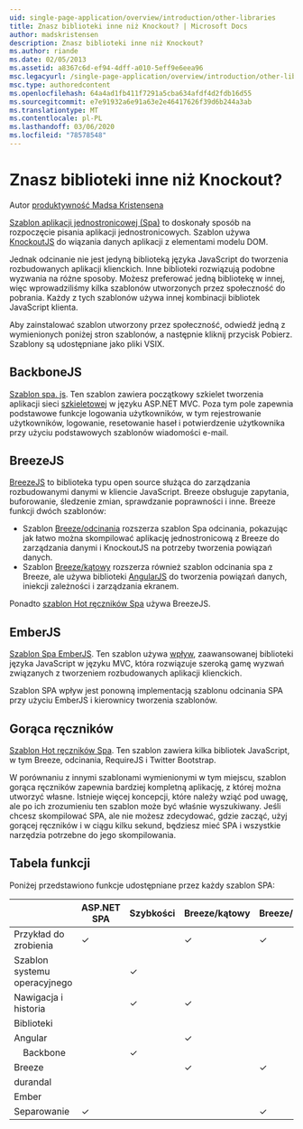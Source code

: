 ```yaml
---
uid: single-page-application/overview/introduction/other-libraries
title: Znasz biblioteki inne niż Knockout? | Microsoft Docs
author: madskristensen
description: Znasz biblioteki inne niż Knockout?
ms.author: riande
ms.date: 02/05/2013
ms.assetid: a8367c6d-ef94-4dff-a010-5eff9e6eea96
msc.legacyurl: /single-page-application/overview/introduction/other-libraries
msc.type: authoredcontent
ms.openlocfilehash: 64a4ad1fb411f7291a5cba634afdf4d2fdb16d55
ms.sourcegitcommit: e7e91932a6e91a63e2e46417626f39d6b244a3ab
ms.translationtype: MT
ms.contentlocale: pl-PL
ms.lasthandoff: 03/06/2020
ms.locfileid: "78578548"
---
```

# <a name="know-a-library-other-than-knockout"></a>Znasz biblioteki inne niż Knockout?

Autor [produktywność Madsa Kristensena](https://github.com/madskristensen)

[Szablon aplikacji jednostronicowej (Spa)](knockoutjs-template.md) to doskonały sposób na rozpoczęcie pisania aplikacji jednostronicowych. Szablon używa [KnockoutJS](http://knockoutjs.com/) do wiązania danych aplikacji z elementami modelu DOM.

Jednak odcinanie nie jest jedyną biblioteką języka JavaScript do tworzenia rozbudowanych aplikacji klienckich. Inne biblioteki rozwiązują podobne wyzwania na różne sposoby. Możesz preferować jedną bibliotekę w innej, więc wprowadziliśmy kilka szablonów utworzonych przez społeczność do pobrania. Każdy z tych szablonów używa innej kombinacji bibliotek JavaScript klienta.

Aby zainstalować szablon utworzony przez społeczność, odwiedź jedną z wymienionych poniżej stron szablonów, a następnie kliknij przycisk Pobierz. Szablony są udostępniane jako pliki VSIX.

## <a name="backbonejs"></a>BackboneJS

[Szablon spa. js](../templates/backbonejs-template.md). Ten szablon zawiera początkowy szkielet tworzenia aplikacji sieci [szkieletowej](http://backbonejs.org/) w języku ASP.NET MVC. Poza tym pole zapewnia podstawowe funkcje logowania użytkowników, w tym rejestrowanie użytkowników, logowanie, resetowanie haseł i potwierdzenie użytkownika przy użyciu podstawowych szablonów wiadomości e-mail.

## <a name="breezejs"></a>BreezeJS

[BreezeJS](http://www.breezejs.com/?utm_source=ms-spa) to biblioteka typu open source służąca do zarządzania rozbudowanymi danymi w kliencie JavaScript. Breeze obsługuje zapytania, buforowanie, śledzenie zmian, sprawdzanie poprawności i inne. Breeze funkcji dwóch szablonów:

- Szablon [Breeze/odcinania](../templates/breezeknockout-template.md) rozszerza szablon Spa odcinania, pokazując jak łatwo można skompilować aplikację jednostronicową z Breeze do zarządzania danymi i KnockoutJS na potrzeby tworzenia powiązań danych.
- Szablon [Breeze/kątowy](../templates/breezeangular-template.md) rozszerza również szablon odcinania spa z Breeze, ale używa biblioteki [AngularJS](http://angularjs.org) do tworzenia powiązań danych, iniekcji zależności i zarządzania ekranem.

Ponadto [szablon Hot ręczników Spa](../templates/hottowel-template.md) używa BreezeJS.

## <a name="emberjs"></a>EmberJS

[Szablon Spa EmberJS](../templates/emberjs-template.md). Ten szablon używa [wpływ](http://emberjs.com/), zaawansowanej biblioteki języka JavaScript w języku MVC, która rozwiązuje szeroką gamę wyzwań związanych z tworzeniem rozbudowanych aplikacji klienckich.

Szablon SPA wpływ jest ponowną implementacją szablonu odcinania SPA przy użyciu EmberJS i kierownicy tworzenia szablonów.

## <a name="hot-towel"></a>Gorąca ręczników

[Szablon Hot ręczników Spa](../templates/hottowel-template.md). Ten szablon zawiera kilka bibliotek JavaScript, w tym Breeze, odcinania, RequireJS i Twitter Bootstrap.

W porównaniu z innymi szablonami wymienionymi w tym miejscu, szablon gorąca ręczników zapewnia bardziej kompletną aplikację, z której można utworzyć własne. Istnieje więcej koncepcji, które należy wziąć pod uwagę, ale po ich zrozumieniu ten szablon może być właśnie wyszukiwany. Jeśli chcesz skompilować SPA, ale nie możesz zdecydować, gdzie zacząć, użyj gorącej ręczników i w ciągu kilku sekund, będziesz mieć SPA i wszystkie narzędzia potrzebne do jego skompilowania.

## <a name="feature-table"></a>Tabela funkcji

Poniżej przedstawiono funkcje udostępniane przez każdy szablon SPA:

|                        | ASP.NET SPA | Szybkości | Breeze/kątowy | Breeze/KO |  Ember   | Gorąca ręczników |
|------------------------|-------------|----------|----------------|-----------|----------|-----------|
|      Przykład do zrobienia       |  &#10003;   |          |    &#10003;    | &#10003;  | &#10003; |           |
|     Szablon systemu operacyjnego      |             | &#10003; |                |           |          | &#10003;  |
| Nawigacja i historia |             | &#10003; |    &#10003;    |           | &#10003; | &#10003;  |
|        Biblioteki       |             |          |                |           |          |           |
|        Angular         |             |          |    &#10003;    |           |          |           |
|    &#8195;Backbone     |             | &#10003; |                |           |          |           |
|         Breeze         |             |          |    &#10003;    | &#10003;  |          | &#10003;  |
|        durandal        |             |          |                |           |          | &#10003;  |
|         Ember          |             |          |                |           | &#10003; |           |
|        Separowanie        |  &#10003;   |          |                | &#10003;  |          | &#10003;  |
